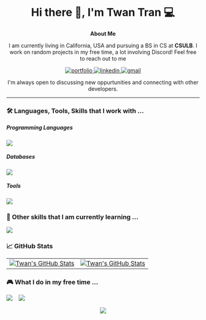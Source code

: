 <h1 align='center'> 
  Hi there 👋, I'm Twan Tran 💻
</h1>

<div align="center">
  <strong>About Me</strong>
  <p align='center'>
    I am currently living in California, USA and pursuing a BS in CS at <b>CSULB</b>. 
    I work on random projects in my free time, a lot involving Discord! Feel free to reach out to me
  </p>
  <a href="https://www.linkedin.com/in/twan-tran/">
    <img src="https://img.shields.io/badge/check%20out%20my%20Portfolio-042549?style=for-the-badge&logo=moleculer&logoColor=white" alt="portfolio" />
  </a>
  <a href="https://www.linkedin.com/in/twan-tran/">
    <img src="https://img.shields.io/badge/visit%20my%20Linkedin-0A66C2?style=for-the-badge&logo=linkedin&logoColor=white" alt="linkedin" />
  </a>
  <a href="mailto:twantran68@gmail.com">
    <img src="https://img.shields.io/badge/email%20me-EA4335?style=for-the-badge&logo=gmail&logoColor=white" alt="gmail" />
  </a>
  <p>I'm always open to discussing new oppurtunities and connecting with other developers. </p>
</div>

<hr>
  <h3>🛠 Languages, Tools, Skills that I work with ...</h3>
  <h5>Programming Languages</h5>
  <p align="left">
    <a href="https://skillicons.dev">
      <img src="https://skillicons.dev/icons?i=c,cs,cpp,py,java" />
    </a>
  </p>
  <h5>Databases</h5>
  <p align="left">
    <a href="https://skillicons.dev">
      <img src="https://skillicons.dev/icons?i=postgres,mysql,mongodb,aws,dynamodb" />
    </a>
  </p>
  <h5>Tools</h5>
    <p align="left">
    <a href="https://skillicons.dev">
      <img src="https://skillicons.dev/icons?i=visualstudio,vscode,eclipse,idea,linux,bash,powershell,replit,github,unity" />
    </a>
  </p>
</hr>

<h3>🌱  Other skills that I am currently learning ...</h3>
<p >
    <a href="https://skillicons.dev">
      <img src="https://skillicons.dev/icons?i=javascript,html,figma,gcp,css,tailwind,react" />
    </a>
</p>

<h3>📈  GitHub Stats </h3>
<div align="center">
  <table width="100%">
    <tbody>
      <tr>
<!--         <td width="33%" style="border: none !important;">
        <div align="center" width="100%">
          <a href="https://github.com/ttuan8600">
            <img src="https://github-readme-stats.vercel.app/api/top-langs/?username=ttuan8600&theme=dark&show&hide=ruby&layout=compact&hide_border=true&langs_count=6" alt="Twan's Language Stats" vertical-align="middle"/>
          </a>
        </div>
        </td> -->
        <td width="50%" style="border: none !important;">
        <div align="center" width="100%">
          <a href="https://github.com/ttuan8600">
            <img src="https://github-readme-stats.vercel.app/api?username=ttuan8600&theme=dark&show&show_icons=true&hide=stars&hide_border=true" alt="Twan's GitHub Stats" vertical-align="middle"/>
          </a>
        </div>
        </td>
        <td width="50%" style="border: none !important;">
        <div align="center" width="100%">
          <a href="https://github.com/ttuan8600">
            <img align="center" 
       src="https://github-readme-streak-stats.herokuapp.com/?user=ttuan8600&layout=compact&theme=dark&show&hide_border=true" alt="Twan's GitHub Stats" vertical-align="middle"/>
          </a>
        </div>
        </td>
      </tr>
    </tbody>
  </table>
</div>


<h3 align="left">🎮  What I do in my free time ...</h3>
<p align="left">
  <a href="https://open.spotify.com/user/22dtzzbnekh7g7i65apzghs5y?si=d87604cb4e064cbd"><img src="https://img.shields.io/badge/spotify-%231ED760.svg?&style=for-the-badge&logo=spotify&logoColor=white" /></a>&nbsp;&nbsp;&nbsp;
  <a href="https://steamcommunity.com/id/tuantran445/"><img src="https://img.shields.io/badge/Steam-%23000000.svg?&style=for-the-badge&logo=steam&logoColor=white" /></a>&nbsp;&nbsp;&nbsp;
</p>

<p align='center'>
  <a href="#"><img src="https://komarev.com/ghpvc/?username=ttuan8600&color=blue&style=flat"></a>
</p>
